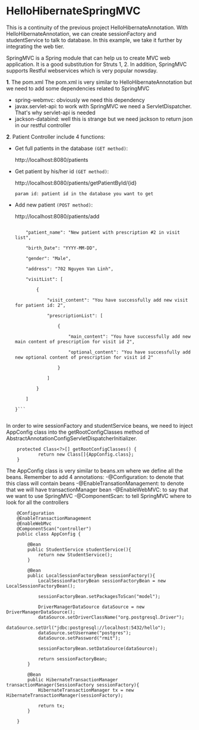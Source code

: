 # HelloHibernateSpringMVC

This is a continuity of the previous project HelloHibernateAnnotation. With HelloHibernateAnnotation, we can create sessionFactory and studentService to talk to database. In this example, we take it further by integrating the web tier. 

SpringMVC is a Spring module that can help us to create MVC web application. It is a good substitution for Struts 1, 2. In addition, SpringMVC supports Restful webservices which is very popular nowsday. 

**1**. The pom.xml
The pom.xml is very similar to HelloHibernateAnnotation but we need to add some dependencies related to SpringMVC
+ spring-webmvc: obviously we need this dependency
+ javax.servlet-api: to work with SpringMVC we need a ServletDispatcher. That's why servlet-api is needed
+ jackson-databind: well this is strange but we need jackson to return json in our restful controller

**2**. Patient Controller include 4 functions:
+ Get full patients in the database `(GET method)`: 

    http://localhost:8080/patients
+ Get patient by his/her id `(GET method)`:

    http://localhost:8080/patients/getPatientById/{id}

    `param id: patient id in the database you want to get`
    
+ Add new patient `(POST method)`:

    http://localhost:8080/patients/add
    
    ```{
        
        "patient_name": "New patient with prescription #2 in visit list",
        
        "birth_Date": "YYYY-MM-DD",
        
        "gender": "Male",
        
        "address": "702 Nguyen Van Linh",
        
        "visitList": [
            
            {
                
                "visit_content": "You have successfully add new visit for patient id: 2",
                
                "prescriptionList": [
                    
                    {
                        
                        "main_content": "You have successfully add new main content of prescription for visit id 2",
                        
                        "optional_content": "You have successfully add new optional content of prescription for visit id 2"
                    
                    }
                    
                ]
                
            }
            
        ]
   
    }```


In order to wire sessionFactory and studentService beans, we need to inject AppConfig class into the getRootConfigClasses method of AbstractAnnotationConfigServletDispatcherInitializer. 


        protected Class<?>[] getRootConfigClasses() {
                return new Class[]{AppConfig.class};
        }
    
The AppConfig class is very similar to beans.xm where we define all the beans. Remember to add 4 annotations:
-@Configuration: to denote that this class will contain beans
-@EnableTransationManagement: to denote that we will have transactionManager bean
-@EnableWebMVC: to say that we want to use SpringMVC
-@ComponentScan: to tell SpringMVC where to look for all the controllers



        @Configuration
        @EnableTransactionManagement
        @EnableWebMvc
        @ComponentScan("controller")
        public class AppConfig {

            @Bean
            public StudentService studentService(){
                return new StudentService();
            }

            @Bean
            public LocalSessionFactoryBean sessionFactory(){
                LocalSessionFactoryBean sessionFactoryBean = new LocalSessionFactoryBean();

                sessionFactoryBean.setPackagesToScan("model");

                DriverManagerDataSource dataSource = new DriverManagerDataSource();
                dataSource.setDriverClassName("org.postgresql.Driver");
                dataSource.setUrl("jdbc:postgresql://localhost:5432/hello");
                dataSource.setUsername("postgres");
                dataSource.setPassword("rmit");

                sessionFactoryBean.setDataSource(dataSource);

                return sessionFactoryBean;
            }

            @Bean
            public HibernateTransactionManager transactionManager(SessionFactory sessionFactory){
                HibernateTransactionManager tx = new HibernateTransactionManager(sessionFactory);

                return tx;
            }

        }

